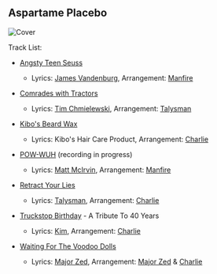 ## Aspartame Placebo
![Cover](api/media/images/aspl_cover.thumbnail.png)

Track List:

* [Angsty Teen Seuss](/angsty-teen-seuss)

  * Lyrics: [James Vandenburg](/james-vandenburg), Arrangement: [Manfire](/manfire)

* [Comrades with Tractors](/comrades-with-tractors)

  * Lyrics: [Tim Chmielewski](/tim-chmielewski), Arrangement: [Talysman](/talysman)

* [Kibo's Beard Wax](/kibos-beard-wax)

  * Lyrics: Kibo's Hair Care Product, Arrangement: [Charlie](/charlie)

* [POW-WUH](/pow-wuh) (recording in progress)

  * Lyrics: [Matt McIrvin](/matt-mcirvin), Arrangement: [Manfire](/manfire) 

* [Retract Your Lies](/retract-your-lies)

  * Lyrics: [Talysman](/talysman), Arrangement: [Charlie](/charlie) 

* [Truckstop Birthday](/truckstop-birthday) - A Tribute To 40 Years

  * Lyrics: [Kim](/kim), Arrangement: [Charlie](/charlie) 

* [Waiting For The Voodoo Dolls](/waiting-for-the-voodoo-dolls)

  * Lyrics: [Major Zed](/major-zed), Arrangement: [Major Zed](/major-zed) & [Charlie](/charlie)



